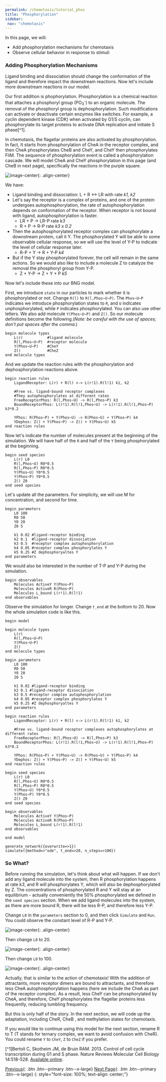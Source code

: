 ```yaml
---
permalink: /chemotaxis/tutorial_phos
title: "Phosphorylation"
sidebar: 
 nav: "chemotaxis"
---
```


In this page, we will:
 - Add phosphorylation mechanisms for chemotaxis
 - Observe cellular behavior in response to stimuli

### Adding Phosphorylation Mechanisms

Ligand binding and dissociation should change the conformation of the ligand and therefore impact the downstream reactions. Now let's include more downstream reactions in our model.

Our first addition is phophorylation. Phosphorylation is a chemical reaction that attaches a phosphoryl group (PO<sub>3</sub><sup>-</sup>) to an organic molecule. The removal of the phosphoryl group is dephosphorylation. Such modifications can activate or deactivate certain enzymes like switches. For example, a cyclin dependent kinase (CDK) when activated by G1/S cyclin, can phosphorylate its target proteins to activate DNA replication and initiate S phase[^1].

In chemotaxis, the flagellar proteins are also activated by phosphorylation. In fact, It starts from phosphorylation of CheA in the receptor complex, and then CheA phosphorylates CheB and CheY, and CheY then phosphorylates FliM. The sequence of phosphorylation event is called a phosphorylation cascade. We will model CheA and CheY phosphorylation in this page (and CheB in next page), specifically the reactions in the purple square.

![image-center](../assets/images/chemotaxispathwayphos.jpg){: .align-center}

We have:

- Ligand binding and dissociation: L + R <-> LR with rate *k1, k2*
- Let's say the receptor is a complex of proteins, and one of the protein undergoes autophosphorylation, the rate of autophosphorylation depends on conformation of the receptor. When receptor is not bound with ligand, autophosphorylation is faster.
	- LR + P -> LR-P rate *k3*
	- R + P -> R-P   rate *k3 x 0.2*
- Then the autophosphorylated receptor complex can phosphorylate a downstream protein, call it Y. The phosphorylated Y will be able to some observable cellular response, so we will use the level of Y-P to indicate the level of cellular response later.
	- R-P + Y -> R + Y-P  *k4*
- But if the Y stay phosphorylated forever, the cell will remain in the same actions. So we would also like to include a molecule Z to catalyze the removal the phosphoryl group from Y-P.
	- Z + Y-P -> Z + Y + P *k5*

Now let's include these into our BNG model.

First, we introduce `state` in our particles to mark whether it is phosphorylated or not. Change `R(l)` to `R(l,Phos~U~P)`. The `Phos~U~P` indicates we introduce phosphorylation states to `R`, and `U` indicates unphosphorylated, while `P` indicates phosphorylated. You can also use other letters. We also add molecule `Y(Phos~U~P)` and `Z()`. So our molecule definitions become the following.(*Note: be careful with the use of spaces; don't put spaces after the comma.*)

	begin molecule types
		L(r)           #ligand molecule
		R(l,Phos~U~P)  #receptor molecule
		Y(Phos~U~P)    #CheY
		Z()            #CheZ
	end molecule types

And we update the reaction rules with the phosphorylation and dephosphorylation reactions above.

	begin reaction rules
		LigandReceptor: L(r) + R(l) <-> L(r!1).R(l!1) k1, k2
	
		#Free vs. ligand-bound receptor complexes
		#They autophosphorylates at different rates
		FreeReceptorPhos: R(l,Phos~U) -> R(l,Phos~P) k3
		BoundReceptorPhos: L(r!1).R(l!1,Phos~U) -> L(r!1).R(l!1,Phos~P) k3*0.2
	
		YPhos: R(Phos~P) + Y(Phos~U) -> R(Phos~U) + Y(Phos~P) k4
		YDephos: Z() + Y(Phos~P) -> Z() + Y(Phos~U) k5
	end reaction rules

Now let's indicate the number of molecules present at the beginning of the simulation. We will have half of the `R` and half of the `Y` being phosphorylated at the beginning.

	begin seed species
		L(r) L0
		R(l,Phos~U) R0*0.5
		R(l,Phos~P) R0*0.5
		Y(Phos~U) Y0*0.5
		Y(Phos~P) Y0*0.5
		Z() Z0
	end seed species

Let's update all the parameters. For simplicity, we will use M for concentration, and second for time. 

	begin parameters
		L0 100
		R0 50
		Y0 20
		Z0 5
	
		k1 0.02 #ligand-receptor binding
		k2 0.1  #ligand-receptor dissociation
		k3 0.5  #receptor complex autophosphorylation
		k4 0.05 #receptor complex phosphorylates Y
		k5 0.25 #Z dephosphoryaltes Y
	end parameters

We would also be interested in the number of T-P and Y-P during the simulation.

	begin observables
		Molecules ActiveY Y(Phos~P)
		Molecules ActiveR R(Phos~P)
		Molecules L_bound L(r!1).R(l!1)
	end observables

Observe the simulation for longer. Change `t_end` at the bottom to 20. Now the whole simulation code is like this.

	begin model

	begin molecule types
		L(r)
		R(l,Phos~U~P)
		Y(Phos~U~P)
		Z()
	end molecule types

	begin parameters
		L0 100
		R0 50
		Y0 20
		Z0 5
		
		k1 0.02 #ligand-receptor binding
		k2 0.1 #ligand-receptor dissociation
		k3 0.5 #receptor complex autophosphorylation
		k4 0.05 #receptor complex phosphorylates Y
		k5 0.25 #Z dephosphoryaltes Y
	end parameters

	begin reaction rules
		LigandReceptor: L(r) + R(l) <-> L(r!1).R(l!1) k1, k2
		
		#Free vs. ligand-bound receptor complexes autophosphorylates at different rates
		FreeReceptorPhos: R(l,Phos~U) -> R(l,Phos~P) k3
		BoundReceptorPhos: L(r!1).R(l!1,Phos~U) -> L(r!1).R(l!1,Phos~P) k3*0.2
		
		YPhos: R(Phos~P) + Y(Phos~U) -> R(Phos~U) + Y(Phos~P) k4
		YDephos: Z() + Y(Phos~P) -> Z() + Y(Phos~U) k5
	end reaction rules

	begin seed species
		L(r) L0
		R(l,Phos~U) R0*0.5
		R(l,Phos~P) R0*0.5
		Y(Phos~U) Y0*0.5
		Y(Phos~P) Y0*0.5
		Z() Z0
	end seed species

	begin observables
		Molecules ActiveY Y(Phos~P)
		Molecules ActiveR R(Phos~P)
		Molecules L_bound L(r!1).R(l!1)
	end observables

	end model

	generate_network({overwrite=>1})
	simulate({method=>"ode", t_end=>20, n_steps=>100})

### So What?

Before running the simulation, let's think about what will happen. If we don't add any ligand molecule into the system, then R phosphorylation happens at rate *k3*, and R will phosphorylates Y, which will also be dephosphorylated by Z. The concentrations of phosphorylated R and Y will stay at an equilibrium - actually conveniently the 50% phosphorylated we defined in the `seed species` section. When we add ligand molecules into the system, as there are more bound R, there will be less R-P, and therefore less Y-P.

Change `L0` in the `parameters` section to 0, and then click `Simulate` and `Run`. You could observe the constant level of R-P and Y-P.

![image-center](../assets/images/chemotaxis_tutorial5.png){: .align-center} 

Then change `L0` to 20.

![image-center](../assets/images/chemotaxis_tutorial6.png){: .align-center} 

Then change `L0` to 100.

![image-center](../assets/images/chemotaxis_tutorial7.png){: .align-center} 

Actually, that is similar to the action of chemotaxis! With the addition of attractants, more receptor dimers are bound to attractants, and therefore less CheA autophosphorylation happens (here we include the CheA as part of the receptor complex). As a result, less CheY can be phosphorylated by CheA, and therefore, CheY phosphorylates the flagellar proteins less frequently, reducing tumbling frequency. 

But this is only half of the story. In the next section, we will code up the adaptation, including CheR, CheB , and methylation states for chemotaxis.

If you would like to continue using this model for the next section, rename R to T (T stands for ternary complex, we want to avoid confusion with CheR). You could rename `Y` to `CheY`, `Z` to `CheZ` if you prefer.


[^1]Bertoli C, Skotheim JM, de Bruin RAM. 2013. Control of cell cycle transcription during G1 and S phase. Nature Reviews Molecular Cell Biology 14:518-528. [Available online](https://www.nature.com/articles/nrm3629).


[Previous](tutorial_lr){: .btn .btn--primary .btn--x-large} [Next Page](tutorial_adap){: .btn .btn--primary .btn--x-large}
{: style="font-size: 100%; text-align: center;"}




